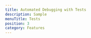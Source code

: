 ```yaml
---
title: Automated Debugging with Tests
description: Sample
menuTitle: Tests
position: 3
category: Features
---
```


